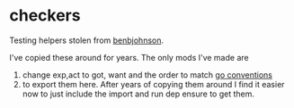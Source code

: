 # checkers
Testing helpers stolen from [benbjohnson](https://github.com/benbjohnson/testing). 

I've copied these around for years. The only mods I've made are
1. change exp,act to got, want and the order to match [go
   conventions](https://github.com/golang/go/wiki/CodeReviewComments#useful-test-failures)
2. to export them here. After years of copying them around I find it easier now
   to just include the import and run dep ensure to get them. 


